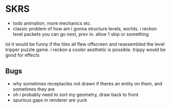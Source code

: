 # SKRS
* todo animation, more mechanics etc.
* classic problem of how am i gonna structure levels, worlds. i reckon level packets you can go next, prev in. allow 1 skip or something

lol it would be funny if the tiles all flew offscreen and reassembled the level
tripper puzzle game. i reckon a cooler aesthetic is possible. trippy would be good for effects

## Bugs
* why sometimes receptacles not drawn if theres an entity on them, and sometimes they are
* oh i probably need to sort my geometry, draw back to front
* spurious gaps in renderer are yuck